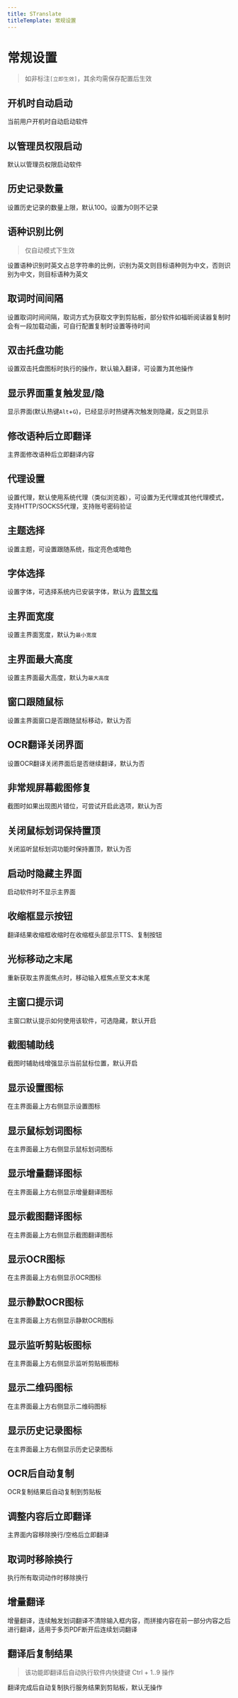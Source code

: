 ```yaml
---
title: STranslate
titleTemplate: 常规设置
---
```


# 常规设置

> 如非标注`[立即生效]`，其余均需保存配置后生效

## 开机时自动启动

当前用户开机时自动启动软件

## 以管理员权限启动

默认以管理员权限启动软件

## 历史记录数量

设置历史记录的数量上限，默认100。设置为0则不记录

## 语种识别比例

> 仅自动模式下生效

设置语种识别时英文占总字符串的比例，识别为英文则目标语种则为中文，否则识别为中文，则目标语种为英文

## 取词时间间隔

设置取词时间间隔，取词方式为获取文字到剪贴板，部分软件如福昕阅读器复制时会有一段加载动画，可自行配置复制时设置等待时间

## 双击托盘功能

设置双击托盘图标时执行的操作，默认输入翻译，可设置为其他操作

## 显示界面重复触发显/隐

显示界面(默认热键`Alt`+`G`)，已经显示时热键再次触发则隐藏，反之则显示

## 修改语种后立即翻译

主界面修改语种后立即翻译内容

## 代理设置

设置代理，默认使用系统代理（类似浏览器），可设置为无代理或其他代理模式，支持HTTP/SOCKS5代理，支持账号密码验证

## 主题选择

设置主题，可设置跟随系统，指定亮色或暗色

## 字体选择

设置字体，可选择系统内已安装字体，默认为 [霞鹜文楷](https://github.com/lxgw/LxgwWenKai)

## 主界面宽度

设置主界面宽度，默认为`最小宽度`

## 主界面最大高度

设置主界面最大高度，默认为`最大高度`

## 窗口跟随鼠标

设置主界面窗口是否跟随鼠标移动，默认为否

## OCR翻译关闭界面

设置OCR翻译关闭界面后是否继续翻译，默认为否

## 非常规屏幕截图修复

截图时如果出现图片错位，可尝试开启此选项，默认为否

## 关闭鼠标划词保持置顶

关闭监听鼠标划词功能时保持置顶，默认为否

## 启动时隐藏主界面

启动软件时不显示主界面

## 收缩框显示按钮

翻译结果收缩框收缩时在收缩框头部显示TTS、复制按钮

## 光标移动之末尾

重新获取主界面焦点时，移动输入框焦点至文本末尾

## 主窗口提示词

主窗口默认提示如何使用该软件，可选隐藏，默认开启

## 截图辅助线

截图时辅助线增强显示当前鼠标位置，默认开启

## 显示设置图标

在主界面最上方右侧显示设置图标

## 显示鼠标划词图标

在主界面最上方右侧显示鼠标划词图标

## 显示增量翻译图标

在主界面最上方右侧显示增量翻译图标

## 显示截图翻译图标

在主界面最上方右侧显示截图翻译图标

## 显示OCR图标

在主界面最上方右侧显示OCR图标

## 显示静默OCR图标

在主界面最上方右侧显示静默OCR图标

## 显示监听剪贴板图标

在主界面最上方右侧显示监听剪贴板图标

## 显示二维码图标

在主界面最上方右侧显示二维码图标

## 显示历史记录图标

在主界面最上方右侧显示历史记录图标

## OCR后自动复制

OCR复制结果后自动复制到剪贴板

## 调整内容后立即翻译

主界面内容移除换行/空格后立即翻译

## 取词时移除换行

执行所有取词动作时移除换行

## 增量翻译

增量翻译，连续触发划词翻译不清除输入框内容，而拼接内容在前一部分内容之后进行翻译，适用于多页PDF断开后连续划词翻译

## 翻译后复制结果

> 该功能即翻译后自动执行软件内快捷键 Ctrl + 1..9 操作

翻译完成后自动复制执行服务结果到剪贴板，默认无操作
